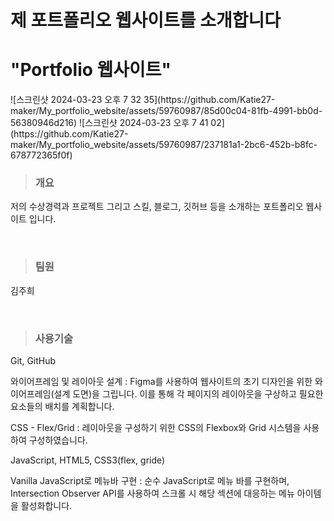 <h1>제 포트폴리오 웹사이트를 소개합니다</h1>

<h1>"Portfolio 웹사이트"</h1>
![스크린샷 2024-03-23 오후 7 32 35](https://github.com/Katie27-maker/My_portfolio_website/assets/59760987/85d00c04-81fb-4991-bb0d-56380946d216)
![스크린샷 2024-03-23 오후 7 41 02](https://github.com/Katie27-maker/My_portfolio_website/assets/59760987/237181a1-2bc6-452b-b8fc-678772365f0f)


<blockquote><h3>개요</h3></blockquote>
<p>저의 수상경력과 프로젝트 그리고 스킬, 블로그, 깃허브 등을 소개하는 포트폴리오 웹사이트 입니다.</p>
<br>

<blockquote><h3>팀원</h3></blockquote>
<p>김주희</p>
<br>

<blockquote><h3>사용기술</h3></blockquote>
<p>Git, GitHub</p>
<p>와이어프레임 및 레이아웃 설계 : Figma를 사용하여 웹사이트의 초기 디자인을 위한 와이어프레임(설계 도면)을 그립니다. 
  이를 통해 각 페이지의 레이아웃을 구상하고 필요한 요소들의 배치를 계획합니다.</p>
<p>CSS - Flex/Grid : 레이아웃을 구성하기 위한 CSS의 Flexbox와 Grid 시스템을 사용하여 구성하였습니다.</p>
<p>JavaScript, HTML5, CSS3(flex, gride)</p>
<p>Vanilla JavaScript로 메뉴바 구현 : 순수 JavaScript로 메뉴 바를 구현하며, Intersection Observer API를 사용하여 스크롤 시 해당 섹션에 대응하는 메뉴 아이템을 활성화합니다.</p>
<br>
